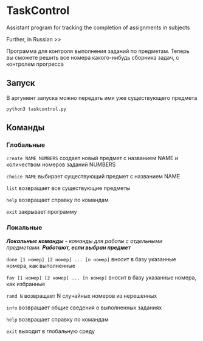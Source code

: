 # TaskControl

Assistant program for tracking the completion of assignments in subjects

Further, in Russian >>

Программа для контроля выполнения заданий по предметам.
Теперь вы сможете решить все номера какого-нибудь сборника задач, с контролем прогресса

## Запуск

В аргумент запуска можно передать имя уже существующего предмета

```shell
python3 taskcontrol.py
```

## Команды

### Глобальные

`create NAME NUMBERS` создает новый предмет с названием NAME и количеством номеров заданий NUMBERS

`choice NAME` выбирает существующий предмет с названием NAME

`list` возвращает все существующие предметы

`help` возвращает справку по командам

`exit` закрывает программу

### Локальные

_**Локальные команды** - команды для работы с отдельными предметами. **Работают, если выбран предмет**_

`done [1 номер] [2 номер] ... [n номер]` вносит в базу указанные номера, как выполненные

`fav [1 номер] [2 номер] ... [n номер]` вносит в базу указанные номера, как избранные

`rand N` возвращает N случайных номеров из нерешенных

`info` возвращает общие сведения о выполненных заданиях

`help` возвращает справку по командам

`exit` выходит в глобальную среду
